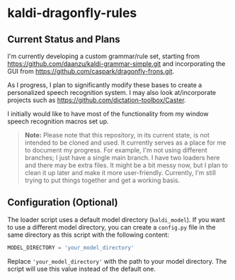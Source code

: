 # kaldi-dragonfly-rules

## Current Status and Plans

I'm currently developing a custom grammar/rule set, starting from https://github.com/daanzu/kaldi-grammar-simple.git and incorporating the GUI from https://github.com/caspark/dragonfly-frons.git. 

As I progress, I plan to significantly modify these bases to create a personalized speech recognition system. I may also look at/incorporate projects such as https://github.com/dictation-toolbox/Caster.

I initially would like to have most of the functionality from my window speech recognition macros set up. 

> **Note:** Please note that this repository, in its current state, is not intended to be cloned and used. It currently serves as a place for me to document my progress. For example, I'm not using different branches; I just have a single main branch. I have two loaders here and there may be extra files. It might be a bit messy now, but I plan to clean it up later and make it more user-friendly. Currently, I'm still trying to put things together and get a working basis.


## Configuration (Optional)

The loader script uses a default model directory (`kaldi_model`). If you want to use a different model directory, you can create a `config.py` file in the same directory as this script with the following content:

```python
MODEL_DIRECTORY = 'your_model_directory'
```

Replace `'your_model_directory'` with the path to your model directory. The script will use this value instead of the default one.
